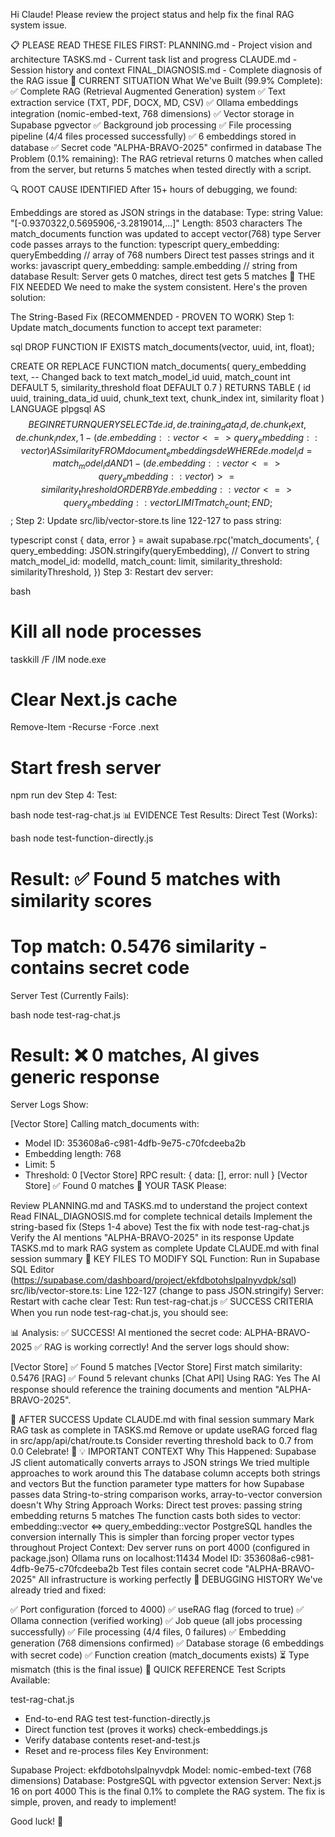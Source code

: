 Hi Claude! Please review the project status and help fix the final RAG system issue.

📋 PLEASE READ THESE FILES FIRST:
PLANNING.md - Project vision and architecture
TASKS.md - Current task list and progress
CLAUDE.md - Session history and context
FINAL_DIAGNOSIS.md - Complete diagnosis of the RAG issue
🎯 CURRENT SITUATION
What We've Built (99.9% Complete):
✅ Complete RAG (Retrieval Augmented Generation) system
✅ Text extraction service (TXT, PDF, DOCX, MD, CSV)
✅ Ollama embeddings integration (nomic-embed-text, 768 dimensions)
✅ Vector storage in Supabase pgvector
✅ Background job processing
✅ File processing pipeline (4/4 files processed successfully)
✅ 6 embeddings stored in database
✅ Secret code "ALPHA-BRAVO-2025" confirmed in database
The Problem (0.1% remaining):
The RAG retrieval returns 0 matches when called from the server, but returns 5 matches when tested directly with a script.

🔍 ROOT CAUSE IDENTIFIED
After 15+ hours of debugging, we found:

Embeddings are stored as JSON strings in the database:
Type: string
Value: "[-0.9370322,0.5695906,-3.2819014,...]"
Length: 8503 characters
The match_documents function was updated to accept vector(768) type
Server code passes arrays to the function:
typescript
query_embedding: queryEmbedding // array of 768 numbers
Direct test passes strings and it works:
javascript
query_embedding: sample.embedding // string from database
Result: Server gets 0 matches, direct test gets 5 matches
🎯 THE FIX NEEDED
We need to make the system consistent. Here's the proven solution:

The String-Based Fix (RECOMMENDED - PROVEN TO WORK)
Step 1: Update match_documents function to accept text parameter:

sql
DROP FUNCTION IF EXISTS match_documents(vector, uuid, int, float);

CREATE OR REPLACE FUNCTION match_documents(
  query_embedding text,  -- Changed back to text
  match_model_id uuid,
  match_count int DEFAULT 5,
  similarity_threshold float DEFAULT 0.7
)
RETURNS TABLE (
  id uuid,
  training_data_id uuid,
  chunk_text text,
  chunk_index int,
  similarity float
)
LANGUAGE plpgsql
AS $$
BEGIN
  RETURN QUERY
  SELECT
    de.id,
    de.training_data_id,
    de.chunk_text,
    de.chunk_index,
    1 - (de.embedding::vector <=> query_embedding::vector) AS similarity
  FROM document_embeddings de
  WHERE de.model_id = match_model_id
    AND 1 - (de.embedding::vector <=> query_embedding::vector) >= similarity_threshold
  ORDER BY de.embedding::vector <=> query_embedding::vector
  LIMIT match_count;
END;
$$;
Step 2: Update 
src/lib/vector-store.ts
 line 122-127 to pass string:

typescript
const { data, error } = await supabase.rpc('match_documents', {
  query_embedding: JSON.stringify(queryEmbedding), // Convert to string
  match_model_id: modelId,
  match_count: limit,
  similarity_threshold: similarityThreshold,
})
Step 3: Restart dev server:

bash
# Kill all node processes
taskkill /F /IM node.exe

# Clear Next.js cache
Remove-Item -Recurse -Force .next

# Start fresh server
npm run dev
Step 4: Test:

bash
node test-rag-chat.js
📊 EVIDENCE
Test Results:
Direct Test (Works):

bash
node test-function-directly.js
# Result: ✅ Found 5 matches with similarity scores
# Top match: 0.5476 similarity - contains secret code
Server Test (Currently Fails):

bash
node test-rag-chat.js
# Result: ❌ 0 matches, AI gives generic response
Server Logs Show:

[Vector Store] Calling match_documents with:
  - Model ID: 353608a6-c981-4dfb-9e75-c70fcdeeba2b
  - Embedding length: 768
  - Limit: 5
  - Threshold: 0
[Vector Store] RPC result: { data: [], error: null }
[Vector Store] ✅ Found 0 matches
🎯 YOUR TASK
Please:

Review PLANNING.md and TASKS.md to understand the project context
Read FINAL_DIAGNOSIS.md for complete technical details
Implement the string-based fix (Steps 1-4 above)
Test the fix with node test-rag-chat.js
Verify the AI mentions "ALPHA-BRAVO-2025" in its response
Update TASKS.md to mark RAG system as complete
Update CLAUDE.md with final session summary
📁 KEY FILES TO MODIFY
SQL Function: Run in Supabase SQL Editor (https://supabase.com/dashboard/project/ekfdbotohslpalnyvdpk/sql)
src/lib/vector-store.ts: Line 122-127 (change to pass JSON.stringify)
Server: Restart with cache clear
Test: Run test-rag-chat.js
✅ SUCCESS CRITERIA
When you run node test-rag-chat.js, you should see:

📊 Analysis:
✅ SUCCESS! AI mentioned the secret code: ALPHA-BRAVO-2025
✅ RAG is working correctly!
And the server logs should show:

[Vector Store] ✅ Found 5 matches
[Vector Store] First match similarity: 0.5476
[RAG] ✅ Found 5 relevant chunks
[Chat API] Using RAG: Yes
The AI response should reference the training documents and mention "ALPHA-BRAVO-2025".

🚀 AFTER SUCCESS
Update CLAUDE.md with final session summary
Mark RAG task as complete in TASKS.md
Remove or update useRAG forced flag in src/app/api/chat/route.ts
Consider reverting threshold back to 0.7 from 0.0
Celebrate! 🎉
💡 IMPORTANT CONTEXT
Why This Happened:
Supabase JS client automatically converts arrays to JSON strings
We tried multiple approaches to work around this
The database column accepts both strings and vectors
But the function parameter type matters for how Supabase passes data
String-to-string comparison works, array-to-vector conversion doesn't
Why String Approach Works:
Direct test proves: passing string embedding returns 5 matches
The function casts both sides to vector: embedding::vector <=> query_embedding::vector
PostgreSQL handles the conversion internally
This is simpler than forcing proper vector types throughout
Project Context:
Dev server runs on port 4000 (configured in package.json)
Ollama runs on localhost:11434
Model ID: 353608a6-c981-4dfb-9e75-c70fcdeeba2b
Test files contain secret code "ALPHA-BRAVO-2025"
All infrastructure is working perfectly
🔧 DEBUGGING HISTORY
We've already tried and fixed:

✅ Port configuration (forced to 4000)
✅ useRAG flag (forced to true)
✅ Ollama connection (verified working)
✅ Job queue (all jobs processing successfully)
✅ File processing (4/4 files, 0 failures)
✅ Embedding generation (768 dimensions confirmed)
✅ Database storage (6 embeddings with secret code)
✅ Function creation (match_documents exists)
⏳ Type mismatch (this is the final issue)
📝 QUICK REFERENCE
Test Scripts Available:

test-rag-chat.js
 - End-to-end RAG test
test-function-directly.js
 - Direct function test (proves it works)
check-embeddings.js
 - Verify database contents
reset-and-test.js
 - Reset and re-process files
Key Environment:

Supabase Project: ekfdbotohslpalnyvdpk
Model: nomic-embed-text (768 dimensions)
Database: PostgreSQL with pgvector extension
Server: Next.js 16 on port 4000
This is the final 0.1% to complete the RAG system. The fix is simple, proven, and ready to implement!

Good luck! 🚀

